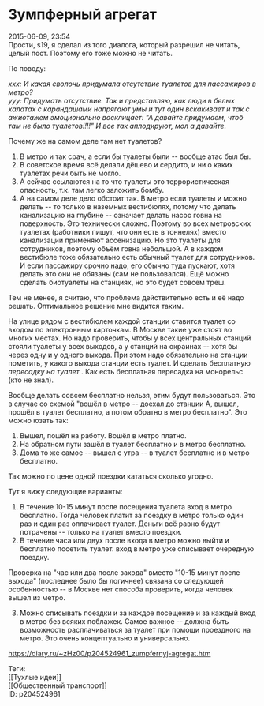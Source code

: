 Зумпферный агрегат
===================

   
 2015-06-09, 23:54   
  Прости, s19, я сделал из того диалога, который разрешил не читать, целый пост. Поэтому его тоже можно не читать.   
   
 По поводу:   
   
  *xxx: И какая сволочь придумала отсутствие туалетов для пассажиров в метро?   
 yyy: Придумать отсутствие. Так и представляю, как люди в белых халатах с карандашами напрягают умы и тут один вскакивает и так с ажиотажем эмоционально восклицает: "А давайте придумаем, чтоб там не было туалетов!!!!" И все так аплодируют, мол а давайте.*    
   
 Почему же на самом деле там нет туалетов?   
 1. В метро и так срач, а если бы туалеты были -- вообще атас был бы.   
 2. В советское время всё делали дёшево и сердито, и ни о каких туалетах речи быть не могло.   
 3. А сейчас ссылаются на то что туалеты это террористическая опасность, т.к. там легко заложить бомбу.   
 4. А на самом деле дело обстоит так. В метро если туалеты и можно делать -- то только в наземных вестибюлях, потому что делать канализацию на глубине -- означает делать насос говна на поверхность. Это технически сложно. Поэтому во всех метровских туалетах (работники пишут, что они есть в тоннелях) вместо канализации применяют ассенизацию. Но это туалеты для сотрудников, поэтому объём говна небольшой. А в каждом вестибюле тоже обязательно есть обычный туалет для сотрудников. И если пассажиру срочно надо, его обычно туда пускают, хотя делать это они не обязаны (сам не пользовался). Ещё можно сделать биотуалеты на станциях, но это будет совсем треш.   
   
 Тем не менее, я считаю, что проблема действительно есть и её надо решать. Оптимальное решение мне видится таким.   
   
 На улице рядом с вестибюлем каждой станции ставится туалет со входом по электронным карточкам. В Москве такие уже стоят во многих местах. Но надо проверить, чтобы у всех центральных станций стояли туалеты у всех выходов, а у станций на окраинах -- хотя бы через одну и у одного выхода. При этом надо обязательно на станции пометить, у какого выхода станции есть туалет. И сделать бесплатную  *пересадку на туалет*  . Как есть бесплатная пересадка на монорельс (кто не знал).   
   
 Вообще делать совсем бесплатно нельзя, этим будут пользоваться. Это в случае со схемой "вошёл в метро -- доехал до станции А, вышел, прошёл в туалет бесплатно, а потом обратно в метро бесплатно". Это можно юзать так:   
   
 1. Вышел, пошёл на работу. Вошёл в метро платно.   
 2. На обратном пути зашёл в туалет бесплатно и в метро бесплатно.   
 3. Дома то же самое -- вышел с утра -- в туалет бесплатно и в метро бесплатно.   
   
 Так можно по цене одной поездки кататься сколько угодно.   
   
 Тут я вижу следующие варианты:   
 1. В течение 10-15 минут после посещения туалета вход в метро бесплатно. Тогда человек платит за поездку в метро только один раз и один раз оплачивает туалет. Деньги всё равно будут потрачены -- только на туалет вместо поездки.   
 2. В течение часа или двух после входа в метро можно выйти и бесплатно посетить туалет. вход в метро уже списывает очередную поездку.   
   
 Проверка на "час или два после захода" вместо "10-15 минут после выхода" (последнее было бы логичнее) связана со следующей особенностью -- в Москве нет способа проверить, когда человек вышел из метро.   
   
 3. Можно списывать поездки и за каждое посещение и за каждый вход в метро без всяких поблажек. Самое важное -- должна быть возможность расплачиваться за туалет при помощи проездного на метро. Это очень концептуально и универсально.   
    
 <https://diary.ru/~zHz00/p204524961_zumpfernyj-agregat.htm>   
   
 Теги:   
 [[Тухлые идеи]]   
 [[Общественный транспорт]]   
 ID: p204524961